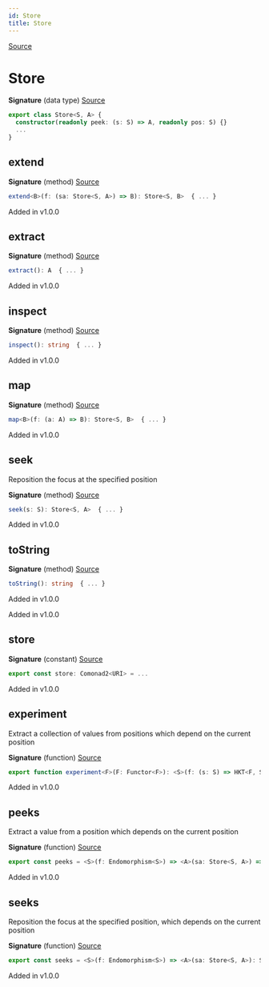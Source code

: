 ```yaml
---
id: Store
title: Store
---
```


[Source](https://github.com/gcanti/fp-ts/blob/master/src/Store.ts)

# Store

**Signature** (data type) [Source](https://github.com/gcanti/fp-ts/blob/master/src/Store.ts#L21-L45)

```ts
export class Store<S, A> {
  constructor(readonly peek: (s: S) => A, readonly pos: S) {}
  ...
}
```

## extend

**Signature** (method) [Source](https://github.com/gcanti/fp-ts/blob/master/src/Store.ts#L36-L38)

```ts
extend<B>(f: (sa: Store<S, A>) => B): Store<S, B>  { ... }
```

Added in v1.0.0

## extract

**Signature** (method) [Source](https://github.com/gcanti/fp-ts/blob/master/src/Store.ts#L33-L35)

```ts
extract(): A  { ... }
```

Added in v1.0.0

## inspect

**Signature** (method) [Source](https://github.com/gcanti/fp-ts/blob/master/src/Store.ts#L39-L41)

```ts
inspect(): string  { ... }
```

Added in v1.0.0

## map

**Signature** (method) [Source](https://github.com/gcanti/fp-ts/blob/master/src/Store.ts#L30-L32)

```ts
map<B>(f: (a: A) => B): Store<S, B>  { ... }
```

Added in v1.0.0

## seek

Reposition the focus at the specified position

**Signature** (method) [Source](https://github.com/gcanti/fp-ts/blob/master/src/Store.ts#L27-L29)

```ts
seek(s: S): Store<S, A>  { ... }
```

Added in v1.0.0

## toString

**Signature** (method) [Source](https://github.com/gcanti/fp-ts/blob/master/src/Store.ts#L42-L44)

```ts
toString(): string  { ... }
```

Added in v1.0.0

Added in v1.0.0

## store

**Signature** (constant) [Source](https://github.com/gcanti/fp-ts/blob/master/src/Store.ts#L99-L104)

```ts
export const store: Comonad2<URI> = ...
```

Added in v1.0.0

## experiment

Extract a collection of values from positions which depend on the current position

**Signature** (function) [Source](https://github.com/gcanti/fp-ts/blob/master/src/Store.ts#L92-L94)

```ts
export function experiment<F>(F: Functor<F>): <S>(f: (s: S) => HKT<F, S>) => <A>(sa: Store<S, A>) => HKT<F, A>  { ... }
```

Added in v1.0.0

## peeks

Extract a value from a position which depends on the current position

**Signature** (function) [Source](https://github.com/gcanti/fp-ts/blob/master/src/Store.ts#L64-L66)

```ts
export const peeks = <S>(f: Endomorphism<S>) => <A>(sa: Store<S, A>) => (s: S): A => { ... }
```

Added in v1.0.0

## seeks

Reposition the focus at the specified position, which depends on the current position

**Signature** (function) [Source](https://github.com/gcanti/fp-ts/blob/master/src/Store.ts#L73-L75)

```ts
export const seeks = <S>(f: Endomorphism<S>) => <A>(sa: Store<S, A>): Store<S, A> => { ... }
```

Added in v1.0.0
